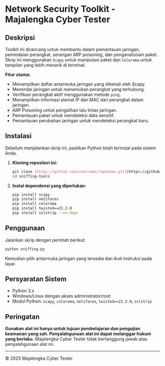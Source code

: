 # Network Security Toolkit - Majalengka Cyber Tester

## Deskripsi
Toolkit ini dirancang untuk membantu dalam pemantauan jaringan, pemindaian perangkat, serangan ARP poisoning, dan penganalisisan paket. Skrip ini menggunakan `Scapy` untuk manipulasi paket dan `Colorama` untuk tampilan yang lebih menarik di terminal.

**Fitur utama:**
- Menampilkan daftar antarmuka jaringan yang dikenali oleh Scapy.
- Memindai jaringan untuk menemukan perangkat yang terhubung.
- Verifikasi perangkat aktif menggunakan metode `ping`.
- Menampilkan informasi alamat IP dan MAC dari perangkat dalam jaringan.
- ARP Poisoning untuk pengalihan lalu lintas jaringan.
- Pemantauan paket untuk mendeteksi data sensitif.
- Pemantauan perubahan jaringan untuk mendeteksi perangkat baru.

## Instalasi
Sebelum menjalankan skrip ini, pastikan Python telah terinstal pada sistem Anda.

1. **Kloning repositori ini:**
   ```bash
   git clone [https://github.com/username/reponame.git](https://github.com/MajalengkaCyberTester/sniffing-tools.git)
   cd sniffing-tools
   ```

2. **Instal dependensi yang diperlukan:**
   ```bash
   pip install scapy
   pip install netifaces
   pip install colorama
   pip install twisted==21.2.0
   pip install sslstrip --no-deps
   ```

## Penggunaan
Jalankan skrip dengan perintah berikut:

```bash
python sniffing.py
```

Kemudian pilih antarmuka jaringan yang tersedia dan ikuti instruksi pada layar.

## Persyaratan Sistem
- Python 3.x
- Windows/Linux dengan akses administrator/root
- Modul Python: `scapy`, `colorama`, `netifaces`, `twisted==21.2.0`, `sslstrip`

## Peringatan
**Gunakan alat ini hanya untuk tujuan pembelajaran dan pengujian keamanan yang sah. Penyalahgunaan alat ini dapat melanggar hukum yang berlaku.** Majalengka Cyber Tester tidak bertanggung jawab atas penyalahgunaan alat ini.

---

© 2025 Majalengka Cyber Tester
